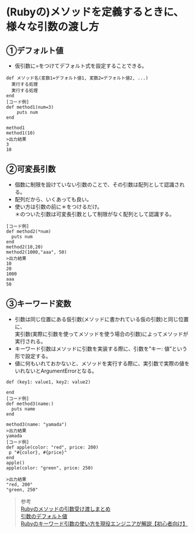 # (Rubyの)メソッドを定義するときに、様々な引数の渡し方  
## ①デフォルト値  
* 仮引数に=をつけてデフォルト式を設定することできる。  
```
def メソッド名(変数1=デフォルト値1, 変数2=デフォルト値2, ...)
  実行する処理
  実行する処理
end
[コード例]
def method1(num=3)
    puts num
end

method1
method1(10)
>出力結果
3
10
```
## ②可変長引数  
* 個数に制限を設けていない引数のことで、その引数は配列として認識される。  
* 配列だから、いくあっても良い。  
* 使い方は引数の前に＊をつけるだけ。<br>＊のついた引数は可変長引数として制限がなく配列として認識する。  
```
[コード例]
def method2(*num)
  puts num
end
method2(10,20)
method2(1000,"aaa", 50)
>出力結果
10
20
1000
aaa
50
```
## ③キーワード変数  
* 引数は同じ位置にある仮引数(メソッドに書かれている仮の引数)と同じ位置に、<br>実引数(実際に引数を使ってメソッドを使う場合の引数)によってメソッドが実行される。  
* キーワード引数はメソッドに引数を実装する際に、引数を”キー: 値”という形で設定する。  
* 値に何もいれておかないと、メソッドを実行する際に、実引数で実際の値をいれないとArgumentErrorとなる。  

```
def (key1: value1, key2: value2)

end
[コード例]
def method3(name:)
  puts name
end

method3(name: "yamada")
>出力結果
yamada
[コード例]
def apple(color: "red", price: 200)
 p "#{color}, #{price}"
end
apple()
apple(color: "green", price: 250)

>出力結果
"red, 200"
"green, 250"
```

> 参考  
[Rubyのメソッドの引数受け渡しまとめ](https://qiita.com/raccy/items/1168c7e8849dedf70fa4)  
[引数のデフォルト値](https://www.javadrive.jp/ruby/method/index4.html)  
[Rubyのキーワード引数の使い方を現役エンジニアが解説【初心者向け】](https://techacademy.jp/magazine/19791)  


